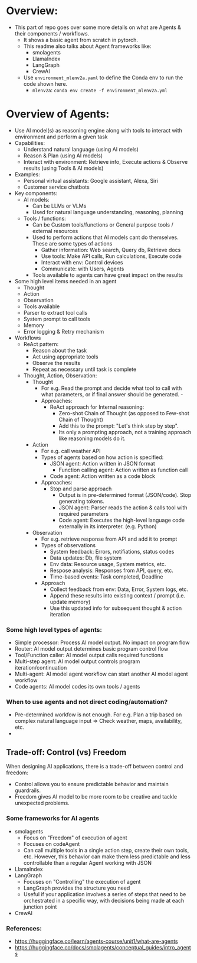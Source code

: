 # Overview:
- This part of repo goes over some more details on what are Agents & their components / workflows.  
    - It shows a basic agent from scratch in pytorch.   
    - This readme also talks about Agent frameworks like:   
        - smolagents  
        - LlamaIndex  
        - LangGraph  
        - CrewAI   
    - Use `environment_mlenv2a.yaml` to define the Conda env to run the code shown here.  
        - `mlenv2a`:  `conda env create -f environment_mlenv2a.yml`

# Overview of Agents: 
- Use AI model(s) as reasoning engine along with tools to interact with environment and perform a given task 
- Capabilities:
    - Understand natural language (using AI models) 
    - Reason & Plan (using AI models) 
    - Interact with environment: Retrieve info, Execute actions & Observe results (using Tools & AI models) 
- Examples:
    - Personal virtual assistants: Google assistant, Alexa, Siri
    - Customer service chatbots
- Key components: 
    - AI models: 
        - Can be LLMs or VLMs 
        - Used for natural language understanding, reasoning, planning 
    - Tools / functions: 
        - Can be Custom tools/functions or General purpose tools / external resources
        - Used to perform actions that AI models cant do themselves. These are some types of actions 
            - Gather information: Web search, Query db, Retrieve docs
            - Use tools: Make API calls, Run calculations, Execute code
            - Interact with env: Control devices
            - Communicate: with Users, Agents
        - Tools available to agents can have great impact on the results 
- Some high level items needed in an agent 
    - Thought 
    - Action 
    - Observation 
    - Tools available
    - Parser to extract tool calls 
    - System prompt to call tools
    - Memory
    - Error logging & Retry mechanism
- Workflows
    - ReAct pattern:
        - Reason about the task
        - Act using appropriate tools
        - Observe the results
        - Repeat as necessary until task is complete
    - Thought, Action, Observation:
        - Thought
            - For e.g. Read the prompt and decide what tool to call with what parameters, or if final answer should be generated.        - 
            - Approaches: 
                - ReAct approach for Internal reasoning:
                    - Zero-shot Chain of Thought (as opposed to Few-shot Chain of Thought)
                    - Add this to the prompt: "Let's think step by step". 
                    - Its only a prompting approach, not a training approach like reasoning models do it.           
        - Action
            - For e.g. call weather API
            - Types of agents based on how action is specified:
                - JSON agent: Action written in JSON format
                    - Function calling agent: Action written as function call
                - Code agent: Action written as a code block
            - Approaches:
                - Stop and parse approach
                    - Output is in pre-determined format (JSON/code). Stop generating tokens.
                    - JSON agent: Parser reads the action & calls tool with required parameters
                    - Code agent: Executes the high-level language code externally in its interpreter. (e.g. Python)
        - Observation
            - For e.g. retrieve response from API and add it to prompt
            - Types of observations
                - System feedback: Errors, notifiations, status codes
                - Data updates: Db, file system
                - Env data: Resource usage, System metrics, etc. 
                - Respose analysis: Responses from API, query, etc. 
                - Time-based events: Task completed, Deadline
            - Approach
                - Collect feedback from env: Data, Error, System logs, etc.
                - Append these results into existing context / prompt (i.e. update memory)
                - Use this updated info for subsequent thought & action iteration

### Some high level types of agents:
- Simple processor: Process AI model output. No impact on program flow
- Router: AI model output determines basic program control flow 
- Tool/Function caller: AI model output calls required functions
- Multi-step agent: AI model output controls program iteration/continuation
- Multi-agent: AI model agent workflow can start another AI model agent workflow
- Code agents: AI model codes its own tools / agents

### When to use agents and not direct coding/automation? 
- Pre-determined workfow is not enough. For e.g. Plan a trip based on complex natural language input => Check weather, maps, availability, etc.
- 

## Trade-off: Control (vs) Freedom
When designing AI applications, there is a trade-off between control and freedom:
- Control allows you to ensure predictable behavior and maintain guardrails.
- Freedom gives AI model to be more room to be creative and tackle unexpected problems.

### Some frameworks for AI agents
- smolagents
    - Focus on "Freedom" of execution of agent
    - Focuses on codeAgent
    - Can call multiple tools in a single action step, create their own tools, etc. However, this behavior can make them less predictable and less controllable than a regular Agent working with JSON
- LlamaIndex
- LangGraph
    - Focuses on "Controlling" the execution of agent
    - LangGraph provides the structure you need
    - Useful if your application involves a series of steps that need to be orchestrated in a specific way, with decisions being made at each junction point
- CrewAI

### References:
- https://huggingface.co/learn/agents-course/unit1/what-are-agents
- https://huggingface.co/docs/smolagents/conceptual_guides/intro_agents
